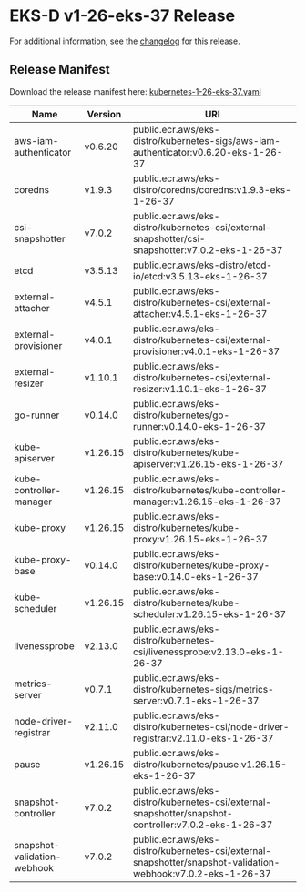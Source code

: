 # EKS-D v1-26-eks-37 Release

For additional information, see the [changelog](CHANGELOG-v1-26-eks-37.md) for this release.

## Release Manifest

Download the release manifest here: [kubernetes-1-26-eks-37.yaml](https://distro.eks.amazonaws.com/kubernetes-1-26/kubernetes-1-26-eks-37.yaml)

| Name | Version | URI |
|------|---------|-----|
| aws-iam-authenticator | v0.6.20 | public.ecr.aws/eks-distro/kubernetes-sigs/aws-iam-authenticator:v0.6.20-eks-1-26-37 |
| coredns | v1.9.3 | public.ecr.aws/eks-distro/coredns/coredns:v1.9.3-eks-1-26-37 |
| csi-snapshotter | v7.0.2 | public.ecr.aws/eks-distro/kubernetes-csi/external-snapshotter/csi-snapshotter:v7.0.2-eks-1-26-37 |
| etcd | v3.5.13 | public.ecr.aws/eks-distro/etcd-io/etcd:v3.5.13-eks-1-26-37 |
| external-attacher | v4.5.1 | public.ecr.aws/eks-distro/kubernetes-csi/external-attacher:v4.5.1-eks-1-26-37 |
| external-provisioner | v4.0.1 | public.ecr.aws/eks-distro/kubernetes-csi/external-provisioner:v4.0.1-eks-1-26-37 |
| external-resizer | v1.10.1 | public.ecr.aws/eks-distro/kubernetes-csi/external-resizer:v1.10.1-eks-1-26-37 |
| go-runner | v0.14.0 | public.ecr.aws/eks-distro/kubernetes/go-runner:v0.14.0-eks-1-26-37 |
| kube-apiserver | v1.26.15 | public.ecr.aws/eks-distro/kubernetes/kube-apiserver:v1.26.15-eks-1-26-37 |
| kube-controller-manager | v1.26.15 | public.ecr.aws/eks-distro/kubernetes/kube-controller-manager:v1.26.15-eks-1-26-37 |
| kube-proxy | v1.26.15 | public.ecr.aws/eks-distro/kubernetes/kube-proxy:v1.26.15-eks-1-26-37 |
| kube-proxy-base | v0.14.0 | public.ecr.aws/eks-distro/kubernetes/kube-proxy-base:v0.14.0-eks-1-26-37 |
| kube-scheduler | v1.26.15 | public.ecr.aws/eks-distro/kubernetes/kube-scheduler:v1.26.15-eks-1-26-37 |
| livenessprobe | v2.13.0 | public.ecr.aws/eks-distro/kubernetes-csi/livenessprobe:v2.13.0-eks-1-26-37 |
| metrics-server | v0.7.1 | public.ecr.aws/eks-distro/kubernetes-sigs/metrics-server:v0.7.1-eks-1-26-37 |
| node-driver-registrar | v2.11.0 | public.ecr.aws/eks-distro/kubernetes-csi/node-driver-registrar:v2.11.0-eks-1-26-37 |
| pause | v1.26.15 | public.ecr.aws/eks-distro/kubernetes/pause:v1.26.15-eks-1-26-37 |
| snapshot-controller | v7.0.2 | public.ecr.aws/eks-distro/kubernetes-csi/external-snapshotter/snapshot-controller:v7.0.2-eks-1-26-37 |
| snapshot-validation-webhook | v7.0.2 | public.ecr.aws/eks-distro/kubernetes-csi/external-snapshotter/snapshot-validation-webhook:v7.0.2-eks-1-26-37 |
